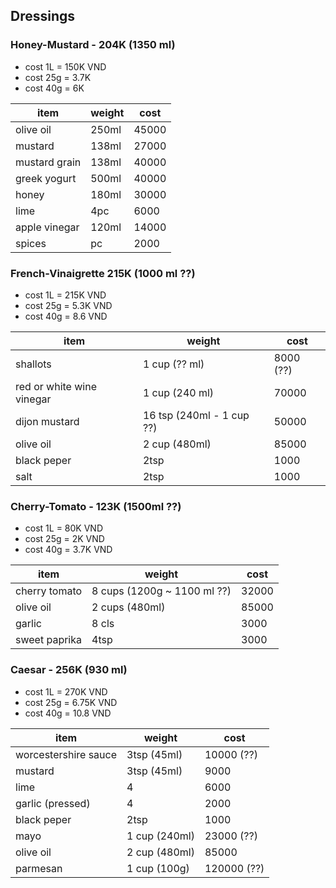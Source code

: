 ## Dressings 


### Honey-Mustard - 204K (1350 ml)

- cost 1L = 150K VND
- cost 25g = 3.7K 
- cost 40g = 6K

item | weight | cost
------------ | ------------- | -------------
olive oil | 250ml | 45000
mustard | 138ml | 27000
mustard grain | 138ml | 40000
greek yogurt | 500ml | 40000
honey | 180ml | 30000
lime | 4pc | 6000
apple vinegar | 120ml | 14000
spices | pc | 2000


### French-Vinaigrette  215K (1000 ml ??)

- cost 1L = 215K VND
- cost 25g = 5.3K VND 
- cost 40g = 8.6 VND

item | weight | cost
------------ | ------------- | -------------
shallots | 1 cup (?? ml) | 8000 (??)
red or white wine vinegar | 1 cup (240 ml) | 70000
dijon mustard | 16 tsp (240ml - 1 cup ??) | 50000
olive oil | 2 cup (480ml) | 85000
black peper | 2tsp | 1000 
salt | 2tsp | 1000 


### Cherry-Tomato - 123K (1500ml ??)

- cost 1L = 80K VND
- cost 25g = 2K VND
- cost 40g = 3.7K VND

item | weight | cost
------------ | ------------- | -------------
cherry tomato | 8 cups (1200g ~ 1100 ml ??) | 32000
olive oil | 2 cups (480ml) | 85000
garlic | 8 cls | 3000
sweet paprika | 4tsp | 3000


### Caesar - 256K (930 ml)

- cost 1L = 270K VND
- cost 25g = 6.75K VND 
- cost 40g = 10.8 VND

item | weight | cost
------------ | ------------- | -------------
worcestershire sauce | 3tsp (45ml) | 10000 (??)
mustard | 3tsp (45ml) | 9000
lime | 4 | 6000
garlic (pressed) | 4 | 2000
black peper | 2tsp | 1000 
mayo | 1 cup (240ml) | 23000 (??)
olive oil | 2 cup (480ml) | 85000
parmesan | 1 cup (100g) | 120000 (??) 
